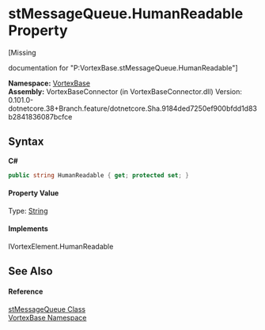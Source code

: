 # stMessageQueue.HumanReadable Property 
 

\[Missing <summary> documentation for "P:VortexBase.stMessageQueue.HumanReadable"\]

**Namespace:**&nbsp;<a href="N_VortexBase.md">VortexBase</a><br />**Assembly:**&nbsp;VortexBaseConnector (in VortexBaseConnector.dll) Version: 0.101.0-dotnetcore.38+Branch.feature/dotnetcore.Sha.9184ded7250ef900bfdd1d83b2841836087bcfce

## Syntax

**C#**<br />
``` C#
public string HumanReadable { get; protected set; }
```


#### Property Value
Type: <a href="https://docs.microsoft.com/dotnet/api/system.string" target="_blank">String</a>

#### Implements
IVortexElement.HumanReadable<br />

## See Also


#### Reference
<a href="T_VortexBase_stMessageQueue.md">stMessageQueue Class</a><br /><a href="N_VortexBase.md">VortexBase Namespace</a><br />